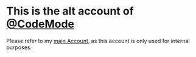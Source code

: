 # This is the alt account of [@CodeMode](https://github.com/codemodeyt)
Please refer to my [main Account](https://github.com/codemodeyt), as this account is only used for internal purposes.
